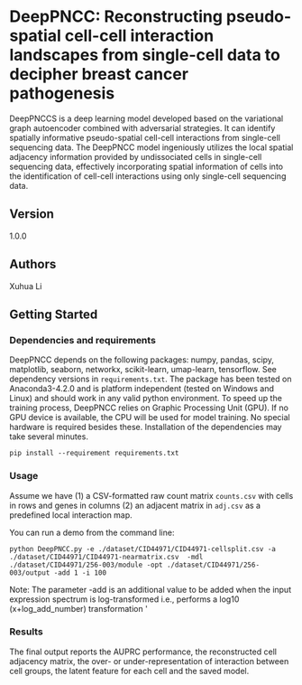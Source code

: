 # DeepPNCC: Reconstructing pseudo-spatial cell-cell interaction landscapes from single-cell data to decipher breast cancer pathogenesis
DeepPNCCS is a deep learning model developed based on the variational graph autoencoder combined with adversarial strategies. It can identify spatially informative pseudo-spatial cell-cell interactions from single-cell sequencing data. The DeepPNCC model ingeniously utilizes the local spatial adjacency information provided by undissociated cells in single-cell sequencing data, effectively incorporating spatial information of cells into the identification of cell-cell interactions using only single-cell sequencing data.


## Version

1.0.0

## Authors

Xuhua Li 

## Getting Started

### Dependencies and requirements

DeepPNCC depends on the following packages: numpy, pandas, scipy, matplotlib, seaborn, networkx, scikit-learn, umap-learn, tensorflow. See dependency versions in `requirements.txt`. The package has been tested on Anaconda3-4.2.0 and is platform independent (tested on Windows and Linux) and should work in any valid python environment. To speed up the training process, DeepPNCC relies on Graphic Processing Unit (GPU). If no GPU device is available, the CPU will be used for model training. No special hardware is required besides these. Installation of the dependencies may take several minutes.

```
pip install --requirement requirements.txt
```

### Usage
Assume we have (1) a CSV-formatted raw count matrix ``counts.csv`` with cells in rows and genes in columns (2) an adjacent matrix in ``adj.csv`` as a predefined local interaction map.

You can run a demo from the command line:

``python DeepPNCC.py -e ./dataset/CID44971/CID44971-cellsplit.csv -a ./dataset/CID44971/CID44971-nearmatrix.csv  -mdl ./dataset/CID44971/256-003/module -opt ./dataset/CID44971/256-003/output -add 1 -i 100``

Note: The parameter -add is an additional value to be added when the input expression spectrum is log-transformed i.e., performs a log10 (x+log_add_number) transformation '

### Results

The final output reports the AUPRC performance, the reconstructed cell adjacency matrix, the over- or under-representation of interaction between cell groups, the latent feature for each cell and the saved model.



